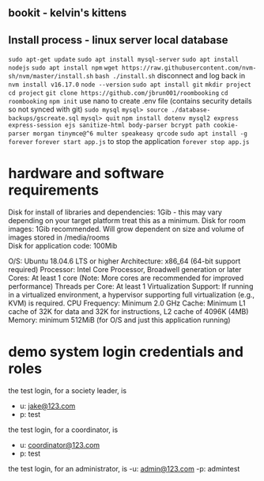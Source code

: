## bookit - kelvin's kittens

## Install process - linux server local database
`sudo apt-get update`
`sudo apt install mysql-server`
`sudo apt install nodejs`
`sudo apt install npm`
`wget https://raw.githubusercontent.com/nvm-sh/nvm/master/install.sh`
`bash ./install.sh`
disconnect and log back in
`nvm install v16.17.0`
`node --version` 
`sudo apt install git`
`mkdir project`
`cd project`
`git clone https://github.com/jbrun001/roombooking`
`cd roombooking`
`npm init`
use nano to create .env file (contains security details so not synced with git)
`sudo mysql`
`mysql> source ./database-backups/gscreate.sql`
`mysql> quit`
`npm install dotenv mysql2 express express-session ejs sanitize-html body-parser bcrypt path cookie-parser morgan tinymce@^6 multer speakeasy qrcode`
`sudo apt install -g forever`
`forever start app.js`
to stop the application
`forever stop app.js`

# hardware and software requirements
Disk for install of libraries and dependencies: 1Gib - this may vary depending on your target platform treat this as a minimum.
Disk for room images: 1Gib recommended. Will grow dependent on size and volume of images stored in /media/rooms  
Disk for application code: 100Mib

O/S: Ubuntu 18.04.6 LTS or higher 
Architecture: x86_64 (64-bit support required)
Processor: Intel Core Processor, Broadwell generation or later
Cores: At least 1 core (Note: More cores are recommended for improved performance)
Threads per Core: At least 1
Virtualization Support: If running in a virtualized environment, a hypervisor supporting full virtualization (e.g., KVM) is required.
CPU Frequency: Minimum 2.0 GHz 
Cache: Minimum L1 cache of 32K for data and 32K for instructions, L2 cache of 4096K (4MB)
Memory: minimum 512MiB (for O/S and just this application running)

# demo system login credentials and roles
the test login, for a society leader, is
 - u: jake@123.com
 - p: test

the test login, for a coordinator, is
 - u: coordinator@123.com
 - p: test

the test login, for an administrator, is
 -u: admin@123.com
 -p: admintest
